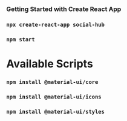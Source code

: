 ### Getting Started with Create React App

### `npx create-react-app social-hub`

### `npm start`

# Available Scripts

### `npm install @material-ui/core`

### `npm install @material-ui/icons`

### `npm install @material-ui/styles`
